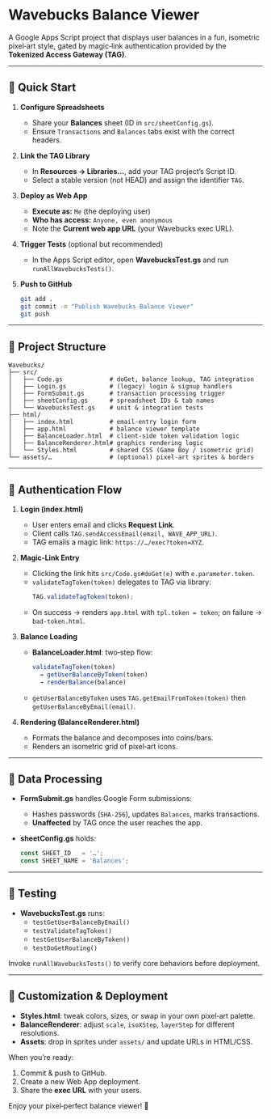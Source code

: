 # Wavebucks Balance Viewer

A Google Apps Script project that displays user balances in a fun, isometric pixel‑art style, gated by magic‑link authentication provided by the **Tokenized Access Gateway (TAG)**.

---

## 🚀 Quick Start

1. **Configure Spreadsheets**
   - Share your **Balances** sheet (ID in `src/sheetConfig.gs`).
   - Ensure `Transactions` and `Balances` tabs exist with the correct headers.

2. **Link the TAG Library**
   - In **Resources → Libraries…**, add your TAG project’s Script ID.
   - Select a stable version (not HEAD) and assign the identifier `TAG`.

3. **Deploy as Web App**
   - **Execute as:** `Me` (the deploying user)
   - **Who has access:** `Anyone, even anonymous`
   - Note the **Current web app URL** (your Wavebucks exec URL).

4. **Trigger Tests** (optional but recommended)
   - In the Apps Script editor, open **WavebucksTest.gs** and run `runAllWavebucksTests()`.

5. **Push to GitHub**
   ```bash
   git add .
   git commit -m "Publish Wavebucks Balance Viewer"
   git push
   ```

---

## 📂 Project Structure

```text
Wavebucks/
├── src/
│   ├── Code.gs             # doGet, balance lookup, TAG integration
│   ├── Login.gs            # (legacy) login & signup handlers
│   ├── FormSubmit.gs       # transaction processing trigger
│   ├── sheetConfig.gs      # spreadsheet IDs & tab names
│   └── WavebucksTest.gs    # unit & integration tests
├── html/
│   ├── index.html          # email‑entry login form
│   ├── app.html            # balance viewer template
│   ├── BalanceLoader.html  # client‑side token validation logic
│   ├── BalanceRenderer.html# graphics rendering logic
│   └── Styles.html         # shared CSS (Game Boy / isometric grid)
└── assets/…                # (optional) pixel‑art sprites & borders
```  

---

## 🔑 Authentication Flow

1. **Login (index.html)**
   - User enters email and clicks **Request Link**.
   - Client calls `TAG.sendAccessEmail(email, WAVE_APP_URL)`.
   - TAG emails a magic link: `https://…/exec?token=XYZ`.

2. **Magic‑Link Entry**
   - Clicking the link hits `src/Code.gs#doGet(e)` with `e.parameter.token`.
   - `validateTagToken(token)` delegates to TAG via library:
     ```js
     TAG.validateTagToken(token);
     ```
   - On success → renders `app.html` with `tpl.token = token`; on failure → `bad-token.html`.

3. **Balance Loading**
   - **BalanceLoader.html**: two‑step flow:
     ```js
     validateTagToken(token)
       → getUserBalanceByToken(token)
       → renderBalance(balance)
     ```
   - `getUserBalanceByToken` uses `TAG.getEmailFromToken(token)` then `getUserBalanceByEmail(email)`.

4. **Rendering (BalanceRenderer.html)**
   - Formats the balance and decomposes into coins/bars.
   - Renders an isometric grid of pixel‑art icons.

---

## 💾 Data Processing

- **FormSubmit.gs** handles Google Form submissions:
  - Hashes passwords (`SHA‑256`), updates `Balances`, marks transactions.
  - **Unaffected** by TAG once the user reaches the app.

- **sheetConfig.gs** holds:
  ```js
  const SHEET_ID   = '…';
  const SHEET_NAME = 'Balances';
  ```

---

## 🧪 Testing

- **WavebucksTest.gs** runs:
  - `testGetUserBalanceByEmail()`
  - `testValidateTagToken()`
  - `testGetUserBalanceByToken()`
  - `testDoGetRouting()`

Invoke `runAllWavebucksTests()` to verify core behaviors before deployment.

---

## 🔧 Customization & Deployment

- **Styles.html**: tweak colors, sizes, or swap in your own pixel‑art palette.
- **BalanceRenderer**: adjust `scale`, `isoXStep`, `layerStep` for different resolutions.
- **Assets**: drop in sprites under `assets/` and update URLs in HTML/CSS.

When you’re ready:
1. Commit & push to GitHub.  
2. Create a new Web App deployment.  
3. Share the **exec URL** with your users.

Enjoy your pixel‑perfect balance viewer!  🚀

